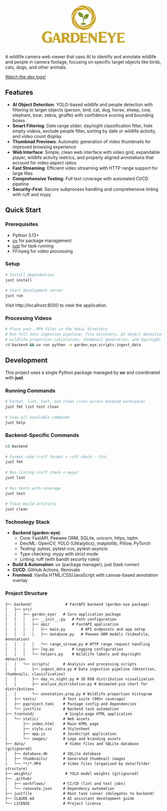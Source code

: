
<div align="center">
  <img src="frontend/static/images/logo.png" alt="GardenEye Logo" width="80" />
  <br/>
  <img src="frontend/static/images/wordmark.png" alt="GardenEye" height="40" />
</div>

<br/>

A wildlife camera web viewer that uses AI to identify and annotate wildlife and people in camera footage, focusing on specific target objects like birds, cats, dogs, and other animals.

[Watch the dev logs!](https://youtube.com/playlist?list=PL2SaEVMy91qKqFED7C5Ah0m3iMt1X5nD4&si=FENz3UhlJ0tX4zfB)

## Features

- **AI Object Detection**: YOLO-based wildlife and people detection with filtering to target objects (person, bird, cat, dog, horse, sheep, cow, elephant, bear, zebra, giraffe) with confidence scoring and bounding boxes
- **Smart Filtering**: Date range slider, day/night classification filter, hide empty videos, exclude people filter, sorting by date or wildlife activity, and video count display
- **Thumbnail Previews**: Automatic generation of video thumbnails for improved browsing experience
- **Web Interface**: Simple, clean web interface with video grid, expandable player, wildlife activity metrics, and properly aligned annotations that account for video aspect ratios
- **Fast Streaming**: Efficient video streaming with HTTP range support for large files
- **Comprehensive Testing**: Full test coverage with automated CI/CD pipeline
- **Security-First**: Secure subprocess handling and comprehensive linting with ruff and mypy

## Quick Start

### Prerequisites
- Python 3.13+
- [uv](https://github.com/astral-sh/uv) for package management
- [just](https://github.com/casey/just) for task running
- FFmpeg for video processing

### Setup
```bash
# Install dependencies
just install

# Start development server
just run
```

Visit http://localhost:8000 to view the application.

### Processing Videos
```bash
# Place your .MP4 files in the data/ directory
# Run full data ingestion pipeline: file discovery, AI object detection,
# wildlife proportion calculation, thumbnail generation, and day/night classification
cd backend && uv run python -m garden_eye.scripts.ingest_data
```

## Development

This project uses a single Python package managed by **uv** and coordinated with **just**.

### Running Commands
```bash
# Format, lint, test, and clean (runs across backend workspace)
just fmt lint test clean

# View all available commands
just help
```

### Backend-Specific Commands
```bash
cd backend

# Format code (ruff format + ruff check --fix)
just fmt

# Run linting (ruff check + mypy)
just lint

# Run tests with coverage
just test

# Clean build artifacts
just clean
```

### Technology Stack
- **Backend (garden-eye)**:
  - Core: FastAPI, Peewee ORM, SQLite, uvicorn, httpx, tqdm
  - Dev/ML: OpenCV, YOLO (Ultralytics), matplotlib, Pillow, PyTorch
  - Testing: pytest, pytest-cov, pytest-asyncio
  - Type checking: mypy with strict mode
  - Linting: ruff (with bandit security rules)
- **Build & Automation**: uv (package manager), just (task runner)
- **CI/CD**: GitHub Actions, Renovate
- **Frontend**: Vanilla HTML/CSS/JavaScript with canvas-based annotation overlay

### Project Structure
```
├── backend/               # FastAPI backend (garden-eye package)
│   ├── src/
│   │   ├── garden_eye/   # Core application package
│   │   │   ├── __init__.py   # Path configuration
│   │   │   ├── api/          # FastAPI application
│   │   │   │   ├── main.py       # API endpoints and app setup
│   │   │   │   ├── database.py   # Peewee ORM models (VideoFile, Annotation)
│   │   │   │   └── range_stream.py # HTTP range request handling
│   │   │   ├── log.py        # Logging configuration
│   │   │   └── helpers.py    # Wildlife labels and day/night detection
│   │   └── scripts/      # Analysis and processing scripts
│   │       ├── ingest_data.py # Data ingestion pipeline (detection, thumbnails, classification)
│   │       ├── day_vs_night.py # 3D RGB distribution visualization
│   │       ├── analyse_distribution.py # Animated pie chart for distributions
│   │       └── annotation_prop.py # Wildlife proportion histogram
│   ├── tests/            # Test suite (90%+ coverage)
│   ├── pyproject.toml    # Package config and dependencies
│   └── justfile          # Backend task automation
├── frontend/              # Single-page HTML application
│   └── static/           # Web assets
│       ├── index.html    # Main HTML page
│       ├── style.css     # Stylesheet
│       ├── app.js        # JavaScript application
│       └── images/       # Logo and branding assets
├── data/                  # Video files and SQLite database (gitignored)
│   ├── database.db       # SQLite database
│   ├── thumbnails/       # Generated thumbnail images
│   └── **/*.MP4          # Video files (organized by date/folder structure)
├── weights/               # YOLO model weights (gitignored)
├── .github/
│   ├── workflows/        # CI/CD (lint and test jobs)
│   └── renovate.json     # Dependency automation
├── justfile              # Root task runner (delegates to backend)
├── CLAUDE.md             # AI assistant development guide
└── LICENSE               # Project license
```
